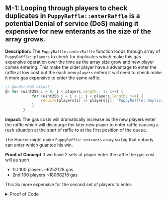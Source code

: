 
## M-1: Looping through players to check duplicates in `PuppyRaffle::enterRaffle` is a potential Denial of service (DoS) making it expensive for new enterants as the size of the array grows.

**Description:**
The `PuppyRaffle::enterRaffle` function loops through array of `PuppyRaffle::players` to check for duplicates which make this gas expensive operation over the time as the array size grow and new player comes entering. This make the older player have a advantage to enter the raffle at low cost but the each new `players` enters it will need to check make it more gas expensive to enter the same raffle.


```javascript
// @audit DoS attack
@> for (uint256 i = 0; i < players.length - 1; i++) {
            for (uint256 j = i + 1; j < players.length; j++) {
                require(players[i] != players[j], "PuppyRaffle: Duplicate player");
            }
        }
```

**impact:**
The gas costs will dramatically increase as the new players enter the raffle which will discourge the later new player to enter raffle causing a rush situation at the start of raffle to at the first position of the queue.

The Hacker might make `PuppyRaffle::entrants` array so big that nobody can enter which guantee his win.

**Proof of Concept**
If we have 2 sets of player enter the raffle the gas cost will as such
 - 1st 100 players ~6252128 gas
 - 2nd 100 players ~18068218 gas
  
This 3x more expensive for the second set of players to enter.

<details>
<summary>Proof of Code</summary>
Place the following <code>PuppyRaffleTest.t.sol</code>.

```javascript
    function testDenialOfService() public {
        vm.txGasPrice(1);

        uint256 playerNum = 100;

        address[] memory players = new address[](playerNum);
        for (uint256 i = 0; i < playerNum; i++) {
            players[i] = address(i);
        }

        uint256 gasStart = gasleft();
        puppyRaffle.enterRaffle{value: entranceFee * players.length}(players);
        uint256 gasEnd = gasleft();
        uint256 gasUsed = (gasStart - gasEnd) * tx.gasprice;

        console.log("gas cost for first 100 players", gasUsed);

        // Second set of 100 players
        address[] memory secondPlayers = new address[](playerNum);
        for (uint256 i = 0; i < playerNum; i++) {
            secondPlayers[i] = address(i + playerNum);
        }

        uint256 secondGasStart = gasleft();
        puppyRaffle.enterRaffle{value: entranceFee * secondPlayers.length}(secondPlayers);
        uint256 secondGasEnd = gasleft();
        uint256 secondGasUsed = (secondGasStart - secondGasEnd) * tx.gasprice;

        console.log("gas cost for first 100 players", secondGasUsed);
        assert(gasUsed < secondGasUsed);
    }

```

</details>